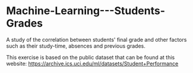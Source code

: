 # Machine-Learning---Students-Grades
A study of the correlation between students' final grade and other factors such as their study-time, absences and previous grades.

This exercise is based on the public dataset that can be found at this website:
https://archive.ics.uci.edu/ml/datasets/Student+Performance
